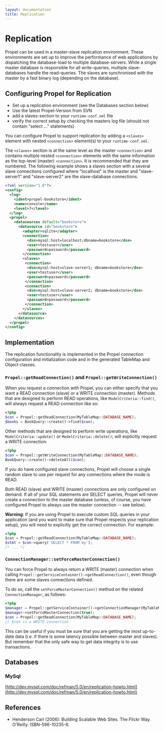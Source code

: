 ```yaml
---
layout: documentation
title: Replication
---
```


# Replication #

Propel can be used in a master-slave replication environment. These environments are set up to improve the performance of web applications by dispatching the database-load to multiple database-servers. While a single master database is responsible for all write-queries, multiple slave-databases handle the read-queries. The slaves are synchronised with the master by a fast binary log (depending on the database).

## Configuring Propel for Replication ##

  * Set up a replication environment (see the Databases section below)
  * Use the latest Propel-Version from SVN
  * add a slaves-section to your `runtime-conf.xml` file
  * verify the correct setup by checking the masters log file (should not contain "select ..." statements)

You can configure Propel to support replication by adding a `<slaves>` element with nested `<connection>` element(s) to your `runtime-conf.xml`.

The `<slaves>` section is at the same level as the master `<connection>` and contains multiple nested `<connection>` elements with the same information as the top-level (master) `<connection>`. It is recommended that they are numbered. The following example shows a slaves section with a several slave connections configured where "localhost" is the master and "slave-server1" and "slave-server2" are the slave-database connections.

```xml
<?xml version="1.0"?>
<config>
  <log>
    <ident>propel-bookstore</ident>
    <name>console</name>
    <level>7</level>
  </log>
  <propel>
    <datasources default="bookstore">
      <datasource id="bookstore">
        <adapter>sqlite</adapter>
        <connection>
          <dsn>mysql:host=localhost;dbname=bookstore</dsn>
          <user>testuser</user>
          <password>password</password>
        </connection>
        <slaves>
         <connection>
          <dsn>mysql:host=slave-server1; dbname=bookstore</dsn>
          <user>testuser</user>
          <password>password</password>
         </connection>
         <connection>
          <dsn>mysql:host=slave-server2; dbname=bookstore</dsn>
          <user>testuser</user>
          <password>password</password>
         </connection>
        </slaves>
      </datasource>
    </datasources>
  </propel>
</config>
```

## Implementation ##

The replication functionality is implemented in the Propel connection configuration and initialization code and in the generated TableMap and Object classes.

### `Propel::getReadConnection()` and `Propel::getWriteConnection()` ###

When you request a connection with Propel, you can either specify that you want
a READ connection (slave) or a WRITE connection (master). Methods that are
designed to perform READ operations, like `ModelCriteria::find()`, will always
request a READ connection like so:

```php
<?php
$con = Propel::getReadConnection(MyTableMap::DATABASE_NAME);
$books = BookQuery::create()->find($con);
```

Other methods that are designed to perform write operations, like `ModelCriteria::update()` or `ModelCriteria::delete()`; will explicitly request a WRITE connection:

```php
<?php
$con = Propel::getWriteConnection(MyTableMap::DATABASE_NAME);
BookQuery::create()->deleteAll($con);
```

If you do have configured slave connections, Propel will choose a single random slave to use per request for any connections where the mode is READ.

Both READ (slave) and WRITE (master) connections are only configured on demand.  If all of your SQL statements are SELECT queries, Propel will never create a connection to the master database (unless, of course, you have configured Propel to always use the master connection -- see below).

**Warning**: If you are using Propel to execute custom SQL queries in your application (and you want to make sure that Propel respects your replication setup), you will need to explicitly get the correct connection. For example:

```php
<?php
$con = Propel::getReadConnection(MyTableMap::DATABASE_NAME);
$stmt = $con->query('SELECT * FROM my');
/* ... */
```

### `ConnectionManager::setForceMasterConnection()` ###

You can force Propel to always return a WRITE (master) connection when calling `Propel::getServiceContainer()->getReadConnection()`, even though there are some slaves connections defined.

To do so, call the `setForceMasterConnection()` method on the related `ConnectionManager`, as follows:

```php
<?php
$manager = Propel::getServiceContainer()->getConnectionManager(MyTableMap::DATABASE_NAME);
$manager->setForceMasterConnection(true);
$con = Propel::getReadConnection(MyTableMap::DATABASE_NAME);
// $con is a WRITE connection
```

This can be useful if you must be sure that you are getting the most up-to-date data (i.e. if there is some latency possible between master and slaves). But remember that the only safe way to get data integrity is to use transactions.

## Databases ##

### MySql ###

[http://dev.mysql.com/doc/refman/5.0/en/replication-howto.html](http://dev.mysql.com/doc/refman/5.0/en/replication-howto.html)

## References ##

* Henderson Carl (2006): Building Scalable Web Sites. The Flickr Way. O'Reilly. ISBN-596-10235-6.
